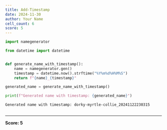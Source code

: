 ```yaml
---
title: Add-Timestamp
date: 2024-11-30
author: Your Name
cell_count: 6
score: 5
---
```


```python
import namegenerator

```


```python
from datetime import datetime



```


```python
def generate_name_with_timestamp():
    name = namegenerator.gen()
    timestamp = datetime.now().strftime("%Y%m%d%H%M%S")
    return f"{name}_{timestamp}"


```


```python
generated_name = generate_name_with_timestamp()

```


```python
print(f"Generated name with timestamp: {generated_name}")
```

    Generated name with timestamp: dorky-myrtle-collie_20241122230315



```python

```


---
**Score: 5**
